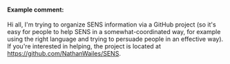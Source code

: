 
#### Example comment:
Hi all, I'm trying to organize SENS information via a GitHub project (so it's easy for people to help SENS in a somewhat-coordinated way, for example using the right language and trying to persuade people in an effective way). If you're interested in helping, the project is located at https://github.com/NathanWailes/SENS.
